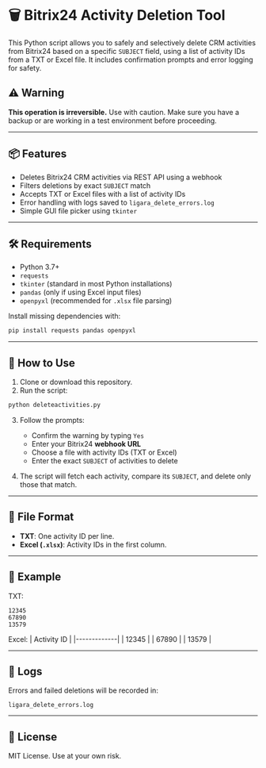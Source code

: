 # 🗑️ Bitrix24 Activity Deletion Tool

This Python script allows you to safely and selectively delete CRM activities from Bitrix24 based on a specific `SUBJECT` field, using a list of activity IDs from a TXT or Excel file. It includes confirmation prompts and error logging for safety.

## ⚠️ Warning

**This operation is irreversible.** Use with caution. Make sure you have a backup or are working in a test environment before proceeding.

---

## 📦 Features

- Deletes Bitrix24 CRM activities via REST API using a webhook
- Filters deletions by exact `SUBJECT` match
- Accepts TXT or Excel files with a list of activity IDs
- Error handling with logs saved to `ligara_delete_errors.log`
- Simple GUI file picker using `tkinter`

---

## 🛠️ Requirements

- Python 3.7+
- `requests`
- `tkinter` (standard in most Python installations)
- `pandas` (only if using Excel input files)
- `openpyxl` (recommended for `.xlsx` file parsing)

Install missing dependencies with:

```bash
pip install requests pandas openpyxl
```

---

## 🚀 How to Use

1. Clone or download this repository.
2. Run the script:

```bash
python deleteactivities.py
```

3. Follow the prompts:
   - Confirm the warning by typing `Yes`
   - Enter your Bitrix24 **webhook URL**
   - Choose a file with activity IDs (TXT or Excel)
   - Enter the exact `SUBJECT` of activities to delete

4. The script will fetch each activity, compare its `SUBJECT`, and delete only those that match.

---

## 📂 File Format

- **TXT**: One activity ID per line.
- **Excel (`.xlsx`)**: Activity IDs in the first column.

---

## 📄 Example

TXT:
```
12345
67890
13579
```

Excel:
| Activity ID |
|-------------|
| 12345       |
| 67890       |
| 13579       |

---

## 🧾 Logs

Errors and failed deletions will be recorded in:

```
ligara_delete_errors.log
```

---

## 📜 License

MIT License. Use at your own risk.